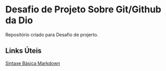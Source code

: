 # Desafio de Projeto Sobre Git/Github da Dio
Repositório criado para Desafio de projerto.

## Links Úteis
[Sintaxe Básica Markdown](https://www.markdownguide.org/basic-syntax/)

